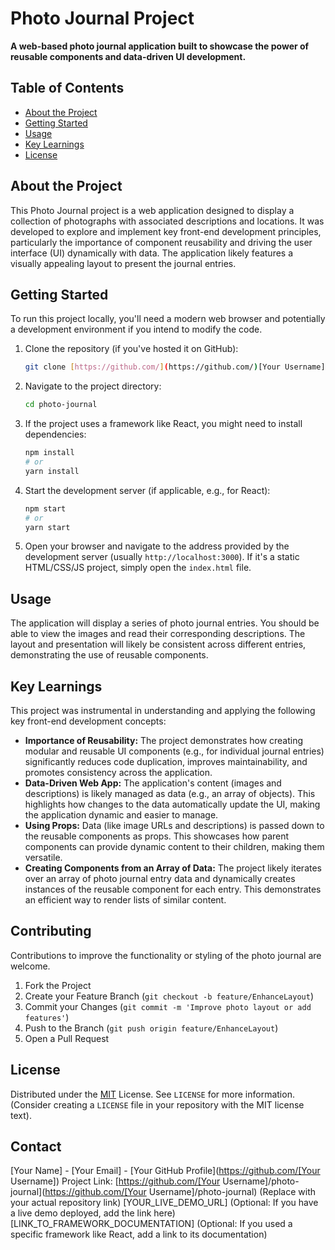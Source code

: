 # Photo Journal Project

**A web-based photo journal application built to showcase the power of reusable components and data-driven UI development.**

## Table of Contents

* [About the Project](#about-the-project)
* [Getting Started](#getting-started)
* [Usage](#usage)
* [Key Learnings](#key-learnings)
* [License](#license)

## About the Project

This Photo Journal project is a web application designed to display a collection of photographs with associated descriptions and locations. It was developed to explore and implement key front-end development principles, particularly the importance of component reusability and driving the user interface (UI) dynamically with data. The application likely features a visually appealing layout to present the journal entries.

## Getting Started

To run this project locally, you'll need a modern web browser and potentially a development environment if you intend to modify the code.

1.  Clone the repository (if you've hosted it on GitHub):
    ```bash
    git clone [https://github.com/](https://github.com/)[Your Username]/photo-journal.git
    ```
2.  Navigate to the project directory:
    ```bash
    cd photo-journal
    ```
3.  If the project uses a framework like React, you might need to install dependencies:
    ```bash
    npm install
    # or
    yarn install
    ```
4.  Start the development server (if applicable, e.g., for React):
    ```bash
    npm start
    # or
    yarn start
    ```
5.  Open your browser and navigate to the address provided by the development server (usually `http://localhost:3000`). If it's a static HTML/CSS/JS project, simply open the `index.html` file.

## Usage

The application will display a series of photo journal entries. You should be able to view the images and read their corresponding descriptions. The layout and presentation will likely be consistent across different entries, demonstrating the use of reusable components.

## Key Learnings

This project was instrumental in understanding and applying the following key front-end development concepts:

* **Importance of Reusability:** The project demonstrates how creating modular and reusable UI components (e.g., for individual journal entries) significantly reduces code duplication, improves maintainability, and promotes consistency across the application.
* **Data-Driven Web App:** The application's content (images and descriptions) is likely managed as data (e.g., an array of objects). This highlights how changes to the data automatically update the UI, making the application dynamic and easier to manage.
* **Using Props:** Data (like image URLs and descriptions) is passed down to the reusable components as props. This showcases how parent components can provide dynamic content to their children, making them versatile.
* **Creating Components from an Array of Data:** The project likely iterates over an array of photo journal entry data and dynamically creates instances of the reusable component for each entry. This demonstrates an efficient way to render lists of similar content.

## Contributing

Contributions to improve the functionality or styling of the photo journal are welcome.

1.  Fork the Project
2.  Create your Feature Branch (`git checkout -b feature/EnhanceLayout`)
3.  Commit your Changes (`git commit -m 'Improve photo layout or add features'`)
4.  Push to the Branch (`git push origin feature/EnhanceLayout`)
5.  Open a Pull Request

## License

Distributed under the [MIT](LICENSE) License. See `LICENSE` for more information. (Consider creating a `LICENSE` file in your repository with the MIT license text).

## Contact

[Your Name] - [Your Email] - [Your GitHub Profile](https://github.com/[Your Username])
Project Link: [https://github.com/[Your Username]/photo-journal](https://github.com/[Your Username]/photo-journal) (Replace with your actual repository link)
[YOUR_LIVE_DEMO_URL] (Optional: If you have a live demo deployed, add the link here)
[LINK_TO_FRAMEWORK_DOCUMENTATION] (Optional: If you used a specific framework like React, add a link to its documentation)